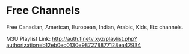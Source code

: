 # Free Channels
Free Canadian, American, European, Indian, Arabic, Kids, Etc channels.

M3U Playlist Link: http://auth.finetv.xyz/playlist.php?authorization=b12eb0ec0130e987278877128ea42934
